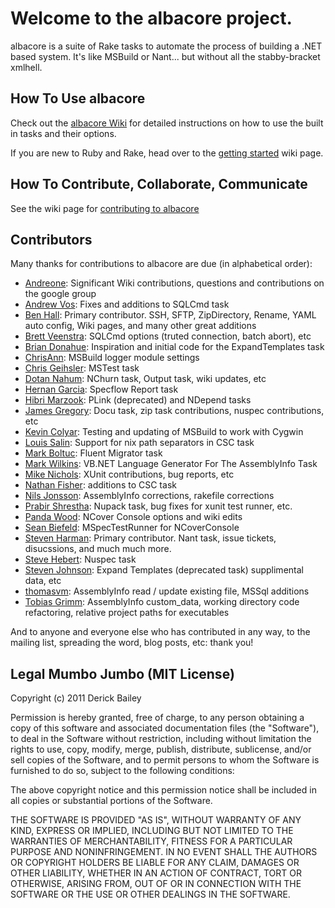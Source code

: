 # Welcome to the albacore project.

albacore is a suite of Rake tasks to automate the process of building a .NET based system. It's like MSBuild or Nant... but without all the stabby-bracket xmlhell.

## How To Use albacore

Check out the [albacore Wiki](http://wiki.github.com/derickbailey/albacore) for detailed instructions on how to use the built in tasks and their options. 

If you are new to Ruby and Rake, head over to the [getting started](https://github.com/derickbailey/Albacore/wiki/Getting-Started) wiki page.

## How To Contribute, Collaborate, Communicate

See the wiki page for [contributing to albacore](https://github.com/derickbailey/Albacore/wiki/HowToContribute)

## Contributors

Many thanks for contributions to albacore are due (in alphabetical order):

* [Andreone](http://github.com/Andreone): Significant Wiki contributions, questions and contributions on the google group
* [Andrew Vos](http://github.com/AndrewVos): Fixes and additions to SQLCmd task
* [Ben Hall](http://github.com/benhall): Primary contributor. SSH, SFTP, ZipDirectory, Rename, YAML auto config, Wiki pages, and many other great additions
* [Brett Veenstra](http://github.com/brettveenstra): SQLCmd options (truted connection, batch abort), etc
* [Brian Donahue](http://github.com/briandonahue): Inspiration and initial code for the ExpandTemplates task
* [ChrisAnn](http://github.com/ChrisAnn): MSBuild logger module settings
* [Chris Geihsler](http://github.com/geihsler): MSTest task
* [Dotan Nahum](http://github.com/jondot): NChurn task, Output task, wiki updates, etc
* [Hernan Garcia](http://github.com/hgarcia): Specflow Report task
* [Hibri Marzook](http://github.com/hibri): PLink (deprecated) and NDepend tasks
* [James Gregory](http://github.com/jagregory): Docu task, zip task contributions, nuspec contributions, etc
* [Kevin Colyar](http://github.com/kevincolyar): Testing and updating of MSBuild to work with Cygwin
* [Louis Salin](http://github.com/louissalin): Support for nix path separators in CSC task
* [Mark Boltuc](http://github.com/mboltuc): Fluent Migrator task
* [Mark Wilkins](http://github.com/markwilk): VB.NET Language Generator For The AssemblyInfo Task
* [Mike Nichols](http://github.com/mnichols): XUnit contributions, bug reports, etc
* [Nathan Fisher](:http://github.com/nfisher): additions to CSC task
* [Nils Jonsson](http://github.com/njonsson): AssemblyInfo corrections, rakefile corrections
* [Prabir Shrestha](http://github.com/prabirshrestha): Nupack task, bug fixes for xunit test runner, etc.
* [Panda Wood](http://github.com/pandawood): NCover Console options and wiki edits
* [Sean Biefeld](http://github.com/seanbiefeld): MSpecTestRunner for NCoverConsole
* [Steven Harman](http://github.com/stevenharman): Primary contributor. Nant task, issue tickets, disucssions, and much much more.
* [Steve Hebert](http://github.com/stevehebert): Nuspec task
* [Steven Johnson](http://github.com/2020steve): Expand Templates (deprecated task) supplimental data, etc
* [thomasvm](http://github.com/thomasvm): AssemblyInfo read / update existing file, MSSql additions
* [Tobias Grimm](http://github.com/e-tobi): AssemblyInfo custom\_data, working directory code refactoring, relative project paths for executables

And to anyone and everyone else who has contributed in any way, to the mailing list, spreading the word, blog posts, etc: thank you!

## Legal Mumbo Jumbo (MIT License)

Copyright (c) 2011 Derick Bailey

Permission is hereby granted, free of charge, to any person obtaining a copy
of this software and associated documentation files (the "Software"), to deal
in the Software without restriction, including without limitation the rights
to use, copy, modify, merge, publish, distribute, sublicense, and/or sell
copies of the Software, and to permit persons to whom the Software is
furnished to do so, subject to the following conditions:

The above copyright notice and this permission notice shall be included in
all copies or substantial portions of the Software.

THE SOFTWARE IS PROVIDED "AS IS", WITHOUT WARRANTY OF ANY KIND, EXPRESS OR
IMPLIED, INCLUDING BUT NOT LIMITED TO THE WARRANTIES OF MERCHANTABILITY,
FITNESS FOR A PARTICULAR PURPOSE AND NONINFRINGEMENT. IN NO EVENT SHALL THE
AUTHORS OR COPYRIGHT HOLDERS BE LIABLE FOR ANY CLAIM, DAMAGES OR OTHER
LIABILITY, WHETHER IN AN ACTION OF CONTRACT, TORT OR OTHERWISE, ARISING FROM,
OUT OF OR IN CONNECTION WITH THE SOFTWARE OR THE USE OR OTHER DEALINGS IN
THE SOFTWARE.
